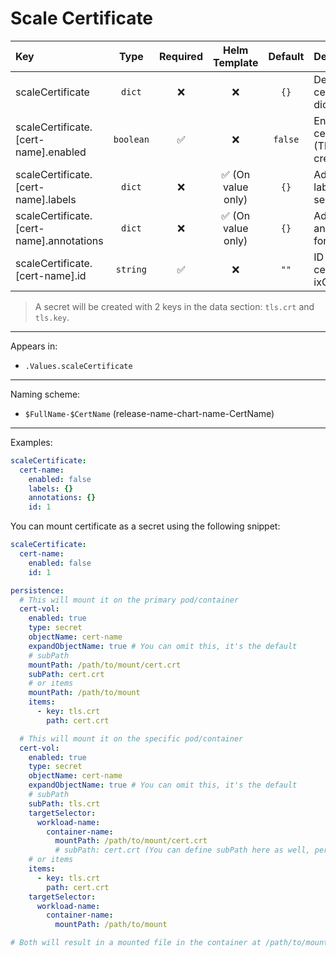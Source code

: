 # Scale Certificate

| Key                                      |   Type    | Required |   Helm Template    | Default | Description                                   |
| :--------------------------------------- | :-------: | :------: | :----------------: | :-----: | :-------------------------------------------- |
| scaleCertificate                         |  `dict`   |    ❌    |         ❌         |  `{}`   | Define the certificate as dicts               |
| scaleCertificate.[cert-name].enabled     | `boolean` |    ✅    |         ❌         | `false` | Enables the certificate (The secret creation) |
| scaleCertificate.[cert-name].labels      |  `dict`   |    ❌    | ✅ (On value only) |  `{}`   | Additional labels for secret                  |
| scaleCertificate.[cert-name].annotations |  `dict`   |    ❌    | ✅ (On value only) |  `{}`   | Additional annotations for secret             |
| scaleCertificate.[cert-name].id          | `string`  |    ✅    |         ❌         |  `""`   | ID of the certificate in ixCertificates       |

> A secret will be created with 2 keys in the data section: `tls.crt` and `tls.key`.

---

Appears in:

- `.Values.scaleCertificate`

---

Naming scheme:

- `$FullName-$CertName` (release-name-chart-name-CertName)

---

Examples:

```yaml
scaleCertificate:
  cert-name:
    enabled: false
    labels: {}
    annotations: {}
    id: 1
```

You can mount certificate as a secret using the following snippet:

```yaml
scaleCertificate:
  cert-name:
    enabled: false
    id: 1

persistence:
  # This will mount it on the primary pod/container
  cert-vol:
    enabled: true
    type: secret
    objectName: cert-name
    expandObjectName: true # You can omit this, it's the default
    # subPath
    mountPath: /path/to/mount/cert.crt
    subPath: cert.crt
    # or items
    mountPath: /path/to/mount
    items:
      - key: tls.crt
        path: cert.crt

  # This will mount it on the specific pod/container
  cert-vol:
    enabled: true
    type: secret
    objectName: cert-name
    expandObjectName: true # You can omit this, it's the default
    # subPath
    subPath: tls.crt
    targetSelector:
      workload-name:
        container-name:
          mountPath: /path/to/mount/cert.crt
          # subPath: cert.crt (You can define subPath here as well, per container)
    # or items
    items:
      - key: tls.crt
        path: cert.crt
    targetSelector:
      workload-name:
        container-name:
          mountPath: /path/to/mount

# Both will result in a mounted file in the container at /path/to/mount/cert.crt
```
